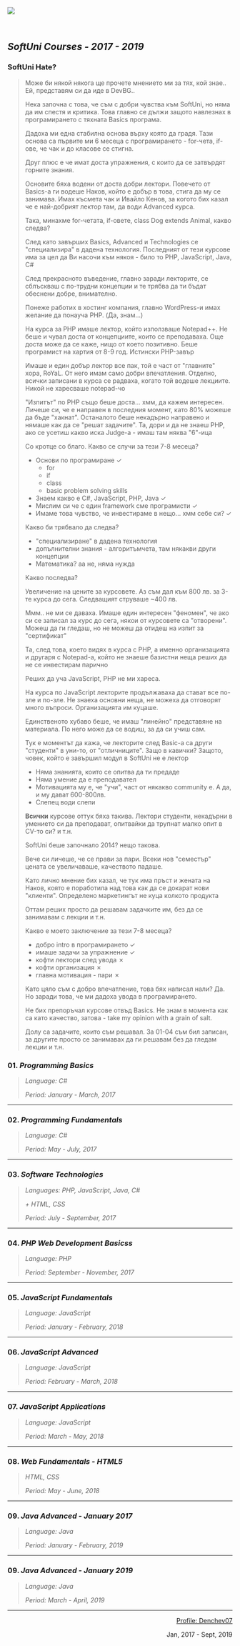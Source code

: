 <a  href="https://softuni.bg"><img src="https://camo.githubusercontent.com/9538a4cf1406d74964fb4ed5d42593efc00c1d2d/687474703a2f2f696e6e6f766174696f6e73746172746572626f782e62672f77702d636f6e74656e742f75706c6f6164732f323031362f30352f536f6674756e695f6c6f676f5f74726173706172656e742e706e67" /></a>

<br />

## *SoftUni Courses - 2017 - 2019*

### SoftUni Hate?
> Може би някой някога ще прочете мнението ми за тях, кой знае.. Ей, представям си да иде в DevBG..
>
> Нека започна с това, че съм с добри чувства към SoftUni, но няма да им спестя и критика. Това главно се дължи защото навлезнах в програмирането с тяхната Basics програма.
>
> Дадоха ми една стабилна основа върху която да градя. Тази основа са първите ми 6 месеца с програмирането - for-чета, if-ове, че чак и до класове се стигна.
>
> Друг плюс е че имат доста упражнения, с които да се затвърдят горните знания.
>
> Основите бяха водени от доста добри лектори. Повечето от Basics-а ги водеше Наков, който е добър в това, стига да му се занимава. Имах късмета чак и Ивайло Кенов, за когото бих казал че е най-добрият лектор там, да води Advanced курса.
>
> Така, минахме for-четата, if-овете, class Dog extends Animal, какво следва?
>
> След като завърших Basics, Advanced и Technologies се "специализира" в дадена технология. Последният от тези курсове има за цел да Ви насочи към някоя - било то PHP, JavaScript, Java, C#
>
> След прекрасното въведение, главно заради лекторите, се сблъскваш с по-трудни концепции и те трябва да ти бъдат обеснени добре, внимателно.
>
> Понеже работих в хостинг компания, главно WordPress-и имах желание да понауча PHP. (Да, знам...)
>
> На курса за PHP имаше лектор, който използваше Notepad++. Не беше и чувал доста от концепциите, които се преподаваха. Още доста може да се каже, нищо от което позитивно. Беше програмист на хартия от 8-9 год. Истински PHP-завър
>
> Имаше и един добър лектор все пак, той е част от "главните" хора, RoYaL. От него имам само добри впечатления. Отделно, всички записани в курса се радваха, когато той водеше лекциите. Никой не харесваше notepad-чо
>
> "Изпитът" по PHP също беше доста... хмм, да кажем интересен. Личеше си, че е направен в последния момент, като 80% можеше да бъде "хакнат". Останалото беше некадърно направено и нямаше как да се "решат задачите". Та, дори и да не знаеш PHP, ако се усетиш какво иска Judge-а - имаш там няква "6"-ица
>
> Со кротце со благо. Какво се случи за тези 7-8 месеца?
> - Основи по програмиране ✓
>   - for
>   - if
>   - class
>   - basic problem solving skills
> - Знаем какво е C#, JavaScript, PHP, Java ✓
> - Мислим си че с един framework сме програмисти ✓
> - Имаме това чувство, че инвестираме в нещо... хмм себе си? ✓
>
> Какво би трябвало да следва?
> - "специализиране" в дадена технология
> - допълнителни знания - алгоритъмчета, там някакви други концепции
> - Математика? аа не, няма нужда
>
> Какво последва?
> 
> Увеличение на цените за курсовете. Аз съм дал към 800 лв. за 3-те курса до сега. Следващият струваше ~400 лв.
>
> Ммм.. не ми се даваха. Имаше един интересен "феномен", че ако си се записал за курс до сега, някои от курсовете са "отворени". Можеш да ги гледаш, но не можеш да отидеш на изпит за "сертификат"
>
> Та, след това, което видях в курса с PHP, а именно организацията и другаря с Notepad-а, който не знаеше базистни неща реших да не се инвестирам парично
>
> Реших да уча JavaScript, PHP не ми хареса. 
>
> На курса по JavaScript лекторите продължаваха да стават все по-зле и по-зле. Не знаеха основни неща, не можеха да отговорят много въпроси. Организацията им куцаше.
>
> Единственото хубаво беше, че имаш "линейно" представяне на материала. По него може да се водиш, за да си учиш сам.
>
> Тук е моментът да кажа, че лекторите след Basic-а са други "студенти" в уни-то, от "отличниците". Защо в кавички? Защото, човек, който е завършил модул в SoftUni не е лектор
> - Няма знанията, които се опитва да ти предаде
> - Няма умение да е преподавател
> - Мотивацията му е, че "учи", част от някакво community е. А да, и му дават 600-800лв.
> - Слепец води слепи
>
> __Всички__ курсове оттук бяха такива. Лектори студенти, некадърни в умението си да преподават, опитвайки да трупнат малко опит в CV-то си? и т.н.
>
> SoftUni беше започнало 2014? нещо такова.
>
> Вече си личеше, че се прави за пари. Всеки нов "семестър" цената се увеличаваше, качеството падаше.
>
> Като лично мнение бих казал, че тук има пръст и жената на Наков, която е поработила над това как да се докарат нови "клиенти". Определено маркетингът не куца колкото продукта
>
> Оттам реших просто да решавам задачките им, без да се занимавам с лекции и т.н.
>
> Какво е моето заключение за тези 7-8 месеца?
> - добро intro в програмирането ✓
> - имаше задачи за упражнение ✓
> - кофти лектори след увода ✗
> - кофти организация ✗
> - главна мотивация - пари ✗
>
> Като цяло съм с добро впечатление, това бях написал нали? Да. Но заради това, че ми дадоха увода в програмирането.
>
> Не бих препоръчал курсове отвъд Basics. Не знам в момента как са като качество, затова - take my opinion with a grain of salt.
>
> Долу са задачите, които съм решавал. За 01-04 съм бил записан, за другите просто се занимавах да ги решавам без да гледам лекции и т.н.


### 01. *Programming Basics*
> *Language: C#*
>
> *Period: January - March, 2017*

<hr />

### 02. *Programming Fundamentals*
> *Language: C#*
>
> *Period: May - July, 2017*

<hr />

### 03. *Software Technologies*
> *Languages: PHP, JavaScript, Java, C#*
>
> *+ HTML, CSS*
>
> *Period: July - September, 2017*

<hr />

### 04. *PHP Web Development Basicss*
> *Language: PHP*
>
> *Period: September - November, 2017*

<hr />

### 05. *JavaScript Fundamentals*
> *Language: JavaScript*
>
> *Period: January - February, 2018*

<hr />

### 06. *JavaScript Advanced*
> *Language: JavaScript*
>
> *Period: February - March, 2018*

<hr />

### 07. *JavaScript Applications*
> *Language: JavaScript*
>
> *Period: March - May, 2018*

<hr />

### 08. *Web Fundamentals - HTML5*
> *HTML, CSS*
>
> *Period: May - June, 2018*

<hr/>

### 09. *Java Advanced - January 2017*
> *Language: Java*
>
> *Period: January - February, 2019*

<hr/>

### 09. *Java Advanced - January 2019*
> *Language: Java*
>
> *Period: March - April, 2019*

<hr/>

<p align="right"><a href="https://softuni.bg/users/profile/show/denchev07">Profile: Denchev07</a></p>
<p align="right">Jan, 2017 - Sept, 2019</p>

